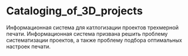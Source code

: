 # Cataloging_of_3D_projects

Информационная система для катлогизации проектов трехмерной печати. Информационная система призвана решить проблему систематизации проектов, а также проблему подбора оптимальных настроек печати.
